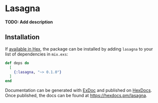 # Lasagna

**TODO: Add description**

## Installation

If [available in Hex](https://hex.pm/docs/publish), the package can be installed
by adding `lasagna` to your list of dependencies in `mix.exs`:

```elixir
def deps do
  [
    {:lasagna, "~> 0.1.0"}
  ]
end
```

Documentation can be generated with [ExDoc](https://github.com/elixir-lang/ex_doc)
and published on [HexDocs](https://hexdocs.pm). Once published, the docs can
be found at <https://hexdocs.pm/lasagna>.

